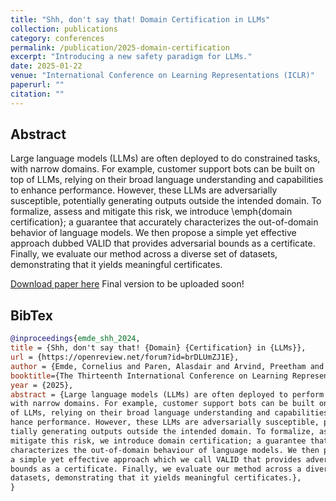 ```yaml
---
title: "Shh, don't say that! Domain Certification in LLMs"
collection: publications
category: conferences
permalink: /publication/2025-domain-certification
excerpt: "Introducing a new safety paradigm for LLMs."
date: 2025-01-22
venue: "International Conference on Learning Representations (ICLR)"
paperurl: ""
citation: ""
---
```


## Abstract

Large language models (LLMs) are often deployed to do constrained tasks, with narrow domains. For example, customer support bots can be built on top of LLMs, relying on their broad language understanding and capabilities to enhance performance. However, these LLMs are adversarially susceptible, potentially generating outputs outside the intended domain. To formalize, assess and mitigate this risk, we introduce \emph{domain certification}; a guarantee that accurately characterizes the out-of-domain behavior of language models. We then propose a simple yet effective approach dubbed VALID that provides adversarial bounds as a certificate. Finally, we evaluate our method across a diverse set of datasets, demonstrating that it yields meaningful certificates.

<!-- [Download paper here]() -->

[Download paper here](https://cemde.github.io/files/emde-2024-domain-certification.pdf) Final version to be uploaded soon!

## BibTex

```bibtex
@inproceedings{emde_shh_2024,
title = {Shh, don't say that! {Domain} {Certification} in {LLMs}},
url = {https://openreview.net/forum?id=brDLUmZJ1E},
author = {Emde, Cornelius and Paren, Alasdair and Arvind, Preetham and Kayser, Maxime and Rainforth, Tom and Lukasiewicz, Thomas and Ghanem, Bernard and Torr, Philip and Bibi, Adel},
booktitle={The Thirteenth International Conference on Learning Representations (ICLR)},
year = {2025},
abstract = {Large language models (LLMs) are often deployed to perform constrained tasks,
with narrow domains. For example, customer support bots can be built on top
of LLMs, relying on their broad language understanding and capabilities to en-
hance performance. However, these LLMs are adversarially susceptible, poten-
tially generating outputs outside the intended domain. To formalize, assess and
mitigate this risk, we introduce domain certification; a guarantee that accurately
characterizes the out-of-domain behaviour of language models. We then propose
a simple yet effective approach which we call VALID that provides adversarial
bounds as a certificate. Finally, we evaluate our method across a diverse set of
datasets, demonstrating that it yields meaningful certificates.},
}
```
